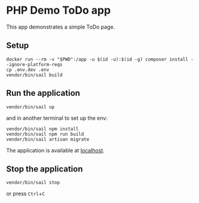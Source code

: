 # PHP Demo ToDo app

This app demonstrates a simple ToDo page.

## Setup

```shell
docker run --rm -v "$PWD":/app -u $(id -u):$(id -g) composer install --ignore-platform-reqs
cp .env.dev .env
vendor/bin/sail build
```

## Run the application

```shell
vendor/bin/sail up
```

and in another terminal to set up the env:
```shell
vendor/bin/sail npm install
vendor/bin/sail npm run build
vendor/bin/sail artisan migrate
```

The application is available at [localhost](http://localhost).

## Stop the application

```shell
vendor/bin/sail stop
```

or press `Ctrl`+`C`
